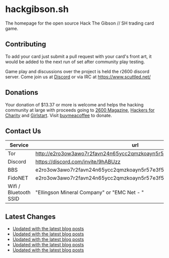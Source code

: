 # hackgibson.sh
The homepage for the open source Hack The Gibson // SH trading card game.


## Contributing

To add your card just submit a pull request with your card's front art, it would be added to the next run of set after community play testing.

Game play and discussions over the project is held the r2600 discord server. Come join us at [Discord](https://discord.com/invite/9hABUzz) or via IRC at https://www.scuttled.net/


## Donations

Your donation of $13.37 or more is welcome and helps the hacking community at large with proceeds going to [2600 Magazine](https://2600.com/), [Hackers for Charity](https://hackersforcharity.org) and [Girlstart](https://girlstart.org).  Visit [buymeacoffee](https://www.buymeacoffee.com/hackgibson.sh) to donate.


## Contact Us

Service | url
-|-
Tor | http://e2ro3ow3awo7r2favn24n65ycc2qmzkoayn5r57e3f56nvjwdcgg32ad.onion
Discord | https://discord.com/invite/9hABUzz
BBS | e2ro3ow3awo7r2favn24n65ycc2qmzkoayn5r57e3f56nvjwdcgg32ad.onion:23
FidoNET | e2ro3ow3awo7r2favn24n65ycc2qmzkoayn5r57e3f56nvjwdcgg32ad.onion:24554
Wifi / Bluetooth SSID | "Ellingson Mineral Company" or "EMC Net - <fidonet address>"

## Latest Changes
<!-- BLOG-POST-LIST:START -->
- [Updated with the latest blog posts](https://github.com/DFW2600/hackgibson.sh/commit/2cadcde11344648afee239b6cfaf6fb59b24bb63)
- [Updated with the latest blog posts](https://github.com/DFW2600/hackgibson.sh/commit/83a0e4e98a96ab8ab7bd4b34e2b9fcafcbe340cd)
- [Updated with the latest blog posts](https://github.com/DFW2600/hackgibson.sh/commit/42e5d3641a14f2b2e936df4c67c4fa22bfdda883)
- [Updated with the latest blog posts](https://github.com/DFW2600/hackgibson.sh/commit/2a2399bd1156c01d63052b57b21abd7dc4ed1c1a)
- [Updated with the latest blog posts](https://github.com/DFW2600/hackgibson.sh/commit/f27acd95937e6312605ee0ab7eb4dc27818d4f89)
<!-- BLOG-POST-LIST:END -->
